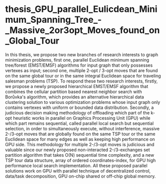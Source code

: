 # thesis_GPU_parallel_Eulicdean_Minimum_Spanning_Tree_-_Massive_2or3opt_Moves_found_on_Global_Tour
In this thesis, we propose two new branches of research interests to graph minimization problems, first one, parallel Euclidean minimum spanning tree/forest (EMST/EMSF) algorithms for input graph that only possesses vertexes as input; second one, multiple 2-opt / 3-opt moves that are found on the same global tour or in the same integral Euclidean space for traveling salesman problems (TSP). To respond these two research interests, firstly, we propose a newly proposed hierarchical EMST/EMSF algorithm that combines the cellular partition based nearest neighbor search with Borůvka's algorithm, which provides an alternative hierarchical data clustering solution to various optimization problems whose input graph only contains vertexes with uniform or bounded data distribution. Secondly, a judicious decision making methodology of offloading which part of the k-opt heuristic works in parallel on Graphics Processing Unit (GPU) while which part remains sequential, called parallel local search but sequential selection, in order to simultaneously execute, without interference, massive 2-/3-opt moves that are globally found on the same TSP tour or the same Euclidean space for many edges as well as keeping high performance on GPU side. This methodology for multiple 2-/3-opt moves is judicious and valuable since our newly proposed non-interacted 2-/3-exchanges set partition algorithm that takes O(N) sequential time complexity, and a new TSP tour data structure, array of ordered coordinates-index, for GPU high performance local search implementation. All these proposed parallel solutions work on GPU with parallel technique of decentralized control, data/task decomposition, GPU on-chip shared or off-chip global memory.
